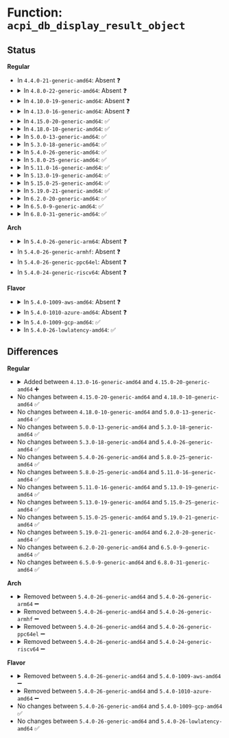 # Function: <code>acpi_db_display_result_object</code>

## Status
<b>Regular</b>
<ul>
<li>
In <code>4.4.0-21-generic-amd64</code>: Absent ❓
</li>
<li>
<details>
<summary>In <code>4.8.0-22-generic-amd64</code>: Absent ❓</summary>

```json
{
  "name": "acpi_db_display_result_object",
  "collision_type": "Unique Static",
  "inline_type": "Full",
  "funcs": [
    {
      "addr": 0,
      "name": "acpi_db_display_result_object",
      "external": false,
      "loc": "drivers/acpi/acpica/acdebug.h:191",
      "file": "drivers/acpi/acpica/dswexec.c",
      "inline": "declared, inlined",
      "caller_inline": [],
      "caller_func": []
    }
  ],
  "symbols": []
}
```
</details>
</li>
<li>
<details>
<summary>In <code>4.10.0-19-generic-amd64</code>: Absent ❓</summary>

```json
{
  "name": "acpi_db_display_result_object",
  "collision_type": "Unique Static",
  "inline_type": "Full",
  "funcs": [
    {
      "addr": 0,
      "name": "acpi_db_display_result_object",
      "external": false,
      "loc": "drivers/acpi/acpica/acdebug.h:191",
      "file": "drivers/acpi/acpica/dswexec.c",
      "inline": "declared, inlined",
      "caller_inline": [],
      "caller_func": []
    }
  ],
  "symbols": []
}
```
</details>
</li>
<li>
<details>
<summary>In <code>4.13.0-16-generic-amd64</code>: Absent ❓</summary>

```json
{
  "name": "acpi_db_display_result_object",
  "collision_type": "Unique Static",
  "inline_type": "Full",
  "funcs": [
    {
      "addr": 0,
      "name": "acpi_db_display_result_object",
      "external": false,
      "loc": "drivers/acpi/acpica/acdebug.h:191",
      "file": "drivers/acpi/acpica/dswexec.c",
      "inline": "declared, inlined",
      "caller_inline": [],
      "caller_func": []
    }
  ],
  "symbols": []
}
```
</details>
</li>
<li>
<details>
<summary>In <code>4.15.0-20-generic-amd64</code>: ✅</summary>

```c
void acpi_db_display_result_object(union acpi_operand_object * obj_desc, struct acpi_walk_state * walk_state)
```

```json
{
  "name": "acpi_db_display_result_object",
  "collision_type": "Unique Global",
  "inline_type": "No",
  "funcs": [
    {
      "addr": 18446744071584652376,
      "name": "acpi_db_display_result_object",
      "external": true,
      "loc": "drivers/acpi/acpica/dbdisply.c:694",
      "file": "drivers/acpi/acpica/dbdisply.c",
      "inline": "seen, unknown",
      "caller_inline": [],
      "caller_func": [
        "drivers/acpi/acpica/dswexec.c:acpi_ds_exec_end_op",
        "drivers/acpi/acpica/dswexec.c:acpi_ds_get_predicate_value"
      ]
    }
  ],
  "symbols": [
    {
      "addr": 18446744071584652376,
      "name": "acpi_db_display_result_object",
      "section": ".text",
      "bind": "STB_GLOBAL",
      "size": 85
    }
  ]
}
```
</details>
</li>
<li>
<details>
<summary>In <code>4.18.0-10-generic-amd64</code>: ✅</summary>

```c
void acpi_db_display_result_object(union acpi_operand_object * obj_desc, struct acpi_walk_state * walk_state)
```

```json
{
  "name": "acpi_db_display_result_object",
  "collision_type": "Unique Global",
  "inline_type": "No",
  "funcs": [
    {
      "addr": 18446744071584878027,
      "name": "acpi_db_display_result_object",
      "external": true,
      "loc": "drivers/acpi/acpica/dbdisply.c:657",
      "file": "drivers/acpi/acpica/dbdisply.c",
      "inline": "seen, unknown",
      "caller_inline": [],
      "caller_func": [
        "drivers/acpi/acpica/dswexec.c:acpi_ds_exec_end_op",
        "drivers/acpi/acpica/dswexec.c:acpi_ds_get_predicate_value"
      ]
    }
  ],
  "symbols": [
    {
      "addr": 18446744071584878027,
      "name": "acpi_db_display_result_object",
      "section": ".text",
      "bind": "STB_GLOBAL",
      "size": 85
    }
  ]
}
```
</details>
</li>
<li>
<details>
<summary>In <code>5.0.0-13-generic-amd64</code>: ✅</summary>

```c
void acpi_db_display_result_object(union acpi_operand_object * obj_desc, struct acpi_walk_state * walk_state)
```

```json
{
  "name": "acpi_db_display_result_object",
  "collision_type": "Unique Global",
  "inline_type": "No",
  "funcs": [
    {
      "addr": 18446744071584981564,
      "name": "acpi_db_display_result_object",
      "external": true,
      "loc": "drivers/acpi/acpica/dbdisply.c:657",
      "file": "drivers/acpi/acpica/dbdisply.c",
      "inline": "seen, unknown",
      "caller_inline": [],
      "caller_func": [
        "drivers/acpi/acpica/dswexec.c:acpi_ds_exec_end_op",
        "drivers/acpi/acpica/dswexec.c:acpi_ds_get_predicate_value"
      ]
    }
  ],
  "symbols": [
    {
      "addr": 18446744071584981564,
      "name": "acpi_db_display_result_object",
      "section": ".text",
      "bind": "STB_GLOBAL",
      "size": 85
    }
  ]
}
```
</details>
</li>
<li>
<details>
<summary>In <code>5.3.0-18-generic-amd64</code>: ✅</summary>

```c
void acpi_db_display_result_object(union acpi_operand_object * obj_desc, struct acpi_walk_state * walk_state)
```

```json
{
  "name": "acpi_db_display_result_object",
  "collision_type": "Unique Global",
  "inline_type": "No",
  "funcs": [
    {
      "addr": 18446744071585185114,
      "name": "acpi_db_display_result_object",
      "external": true,
      "loc": "drivers/acpi/acpica/dbdisply.c:657",
      "file": "drivers/acpi/acpica/dbdisply.c",
      "inline": "seen, unknown",
      "caller_inline": [],
      "caller_func": [
        "drivers/acpi/acpica/dswexec.c:acpi_ds_exec_end_op",
        "drivers/acpi/acpica/dswexec.c:acpi_ds_get_predicate_value"
      ]
    }
  ],
  "symbols": [
    {
      "addr": 18446744071585185114,
      "name": "acpi_db_display_result_object",
      "section": ".text",
      "bind": "STB_GLOBAL",
      "size": 87
    }
  ]
}
```
</details>
</li>
<li>
<details>
<summary>In <code>5.4.0-26-generic-amd64</code>: ✅</summary>

```c
void acpi_db_display_result_object(union acpi_operand_object * obj_desc, struct acpi_walk_state * walk_state)
```

```json
{
  "name": "acpi_db_display_result_object",
  "collision_type": "Unique Global",
  "inline_type": "No",
  "funcs": [
    {
      "addr": 18446744071585321467,
      "name": "acpi_db_display_result_object",
      "external": true,
      "loc": "drivers/acpi/acpica/dbdisply.c:657",
      "file": "drivers/acpi/acpica/dbdisply.c",
      "inline": "seen, unknown",
      "caller_inline": [],
      "caller_func": [
        "drivers/acpi/acpica/dswexec.c:acpi_ds_exec_end_op",
        "drivers/acpi/acpica/dswexec.c:acpi_ds_get_predicate_value"
      ]
    }
  ],
  "symbols": [
    {
      "addr": 18446744071585321467,
      "name": "acpi_db_display_result_object",
      "section": ".text",
      "bind": "STB_GLOBAL",
      "size": 87
    }
  ]
}
```
</details>
</li>
<li>
<details>
<summary>In <code>5.8.0-25-generic-amd64</code>: ✅</summary>

```c
void acpi_db_display_result_object(union acpi_operand_object * obj_desc, struct acpi_walk_state * walk_state)
```

```json
{
  "name": "acpi_db_display_result_object",
  "collision_type": "Unique Global",
  "inline_type": "No",
  "funcs": [
    {
      "addr": 18446744071586028019,
      "name": "acpi_db_display_result_object",
      "external": true,
      "loc": "drivers/acpi/acpica/dbdisply.c:657",
      "file": "drivers/acpi/acpica/dbdisply.c",
      "inline": "seen, unknown",
      "caller_inline": [],
      "caller_func": [
        "drivers/acpi/acpica/dswexec.c:acpi_ds_exec_end_op",
        "drivers/acpi/acpica/dswexec.c:acpi_ds_get_predicate_value"
      ]
    }
  ],
  "symbols": [
    {
      "addr": 18446744071586028019,
      "name": "acpi_db_display_result_object",
      "section": ".text",
      "bind": "STB_GLOBAL",
      "size": 87
    }
  ]
}
```
</details>
</li>
<li>
<details>
<summary>In <code>5.11.0-16-generic-amd64</code>: ✅</summary>

```c
void acpi_db_display_result_object(union acpi_operand_object * obj_desc, struct acpi_walk_state * walk_state)
```

```json
{
  "name": "acpi_db_display_result_object",
  "collision_type": "Unique Global",
  "inline_type": "No",
  "funcs": [
    {
      "addr": 18446744071586150786,
      "name": "acpi_db_display_result_object",
      "external": true,
      "loc": "drivers/acpi/acpica/dbdisply.c:657",
      "file": "drivers/acpi/acpica/dbdisply.c",
      "inline": "seen, unknown",
      "caller_inline": [],
      "caller_func": [
        "drivers/acpi/acpica/dswexec.c:acpi_ds_exec_end_op",
        "drivers/acpi/acpica/dswexec.c:acpi_ds_get_predicate_value"
      ]
    }
  ],
  "symbols": [
    {
      "addr": 18446744071586150786,
      "name": "acpi_db_display_result_object",
      "section": ".text",
      "bind": "STB_GLOBAL",
      "size": 87
    }
  ]
}
```
</details>
</li>
<li>
<details>
<summary>In <code>5.13.0-19-generic-amd64</code>: ✅</summary>

```c
void acpi_db_display_result_object(union acpi_operand_object * obj_desc, struct acpi_walk_state * walk_state)
```

```json
{
  "name": "acpi_db_display_result_object",
  "collision_type": "Unique Global",
  "inline_type": "No",
  "funcs": [
    {
      "addr": 18446744071586027510,
      "name": "acpi_db_display_result_object",
      "external": true,
      "loc": "drivers/acpi/acpica/dbdisply.c:657",
      "file": "drivers/acpi/acpica/dbdisply.c",
      "inline": "seen, unknown",
      "caller_inline": [],
      "caller_func": [
        "drivers/acpi/acpica/dswexec.c:acpi_ds_exec_end_op",
        "drivers/acpi/acpica/dswexec.c:acpi_ds_get_predicate_value"
      ]
    }
  ],
  "symbols": [
    {
      "addr": 18446744071586027510,
      "name": "acpi_db_display_result_object",
      "section": ".text",
      "bind": "STB_GLOBAL",
      "size": 87
    }
  ]
}
```
</details>
</li>
<li>
<details>
<summary>In <code>5.15.0-25-generic-amd64</code>: ✅</summary>

```c
void acpi_db_display_result_object(union acpi_operand_object * obj_desc, struct acpi_walk_state * walk_state)
```

```json
{
  "name": "acpi_db_display_result_object",
  "collision_type": "Unique Global",
  "inline_type": "No",
  "funcs": [
    {
      "addr": 18446744071586517899,
      "name": "acpi_db_display_result_object",
      "external": true,
      "loc": "drivers/acpi/acpica/dbdisply.c:657",
      "file": "drivers/acpi/acpica/dbdisply.c",
      "inline": "seen, unknown",
      "caller_inline": [],
      "caller_func": [
        "drivers/acpi/acpica/dswexec.c:acpi_ds_exec_end_op",
        "drivers/acpi/acpica/dswexec.c:acpi_ds_get_predicate_value"
      ]
    }
  ],
  "symbols": [
    {
      "addr": 18446744071586517899,
      "name": "acpi_db_display_result_object",
      "section": ".text",
      "bind": "STB_GLOBAL",
      "size": 87
    }
  ]
}
```
</details>
</li>
<li>
<details>
<summary>In <code>5.19.0-21-generic-amd64</code>: ✅</summary>

```c
void acpi_db_display_result_object(union acpi_operand_object * obj_desc, struct acpi_walk_state * walk_state)
```

```json
{
  "name": "acpi_db_display_result_object",
  "collision_type": "Unique Global",
  "inline_type": "No",
  "funcs": [
    {
      "addr": 18446744071587774449,
      "name": "acpi_db_display_result_object",
      "external": true,
      "loc": "drivers/acpi/acpica/dbdisply.c:657",
      "file": "drivers/acpi/acpica/dbdisply.c",
      "inline": "seen, unknown",
      "caller_inline": [],
      "caller_func": [
        "drivers/acpi/acpica/dswexec.c:acpi_ds_exec_end_op",
        "drivers/acpi/acpica/dswexec.c:acpi_ds_get_predicate_value"
      ]
    }
  ],
  "symbols": [
    {
      "addr": 18446744071587774449,
      "name": "acpi_db_display_result_object",
      "section": ".text",
      "bind": "STB_GLOBAL",
      "size": 97
    }
  ]
}
```
</details>
</li>
<li>
<details>
<summary>In <code>6.2.0-20-generic-amd64</code>: ✅</summary>

```c
void acpi_db_display_result_object(union acpi_operand_object * obj_desc, struct acpi_walk_state * walk_state)
```

```json
{
  "name": "acpi_db_display_result_object",
  "collision_type": "Unique Global",
  "inline_type": "No",
  "funcs": [
    {
      "addr": 18446744071589106432,
      "name": "acpi_db_display_result_object",
      "external": true,
      "loc": "drivers/acpi/acpica/dbdisply.c:657",
      "file": "drivers/acpi/acpica/dbdisply.c",
      "inline": "seen, unknown",
      "caller_inline": [],
      "caller_func": [
        "drivers/acpi/acpica/dswexec.c:acpi_ds_exec_end_op",
        "drivers/acpi/acpica/dswexec.c:acpi_ds_get_predicate_value"
      ]
    }
  ],
  "symbols": [
    {
      "addr": 18446744071589106432,
      "name": "acpi_db_display_result_object",
      "section": ".text",
      "bind": "STB_GLOBAL",
      "size": 106
    }
  ]
}
```
</details>
</li>
<li>
<details>
<summary>In <code>6.5.0-9-generic-amd64</code>: ✅</summary>

```c
void acpi_db_display_result_object(union acpi_operand_object * obj_desc, struct acpi_walk_state * walk_state)
```

```json
{
  "name": "acpi_db_display_result_object",
  "collision_type": "Unique Global",
  "inline_type": "No",
  "funcs": [
    {
      "addr": 18446744071589398336,
      "name": "acpi_db_display_result_object",
      "external": true,
      "loc": "drivers/acpi/acpica/dbdisply.c:657",
      "file": "drivers/acpi/acpica/dbdisply.c",
      "inline": "seen, unknown",
      "caller_inline": [],
      "caller_func": [
        "drivers/acpi/acpica/dswexec.c:acpi_ds_exec_end_op",
        "drivers/acpi/acpica/dswexec.c:acpi_ds_get_predicate_value"
      ]
    }
  ],
  "symbols": [
    {
      "addr": 18446744071589398336,
      "name": "acpi_db_display_result_object",
      "section": ".text",
      "bind": "STB_GLOBAL",
      "size": 106
    }
  ]
}
```
</details>
</li>
<li>
<details>
<summary>In <code>6.8.0-31-generic-amd64</code>: ✅</summary>

```c
void acpi_db_display_result_object(union acpi_operand_object * obj_desc, struct acpi_walk_state * walk_state)
```

```json
{
  "name": "acpi_db_display_result_object",
  "collision_type": "Unique Global",
  "inline_type": "No",
  "funcs": [
    {
      "addr": 18446744071589705936,
      "name": "acpi_db_display_result_object",
      "external": true,
      "loc": "drivers/acpi/acpica/dbdisply.c:657",
      "file": "drivers/acpi/acpica/dbdisply.c",
      "inline": "seen, unknown",
      "caller_inline": [],
      "caller_func": [
        "drivers/acpi/acpica/dswexec.c:acpi_ds_exec_end_op",
        "drivers/acpi/acpica/dswexec.c:acpi_ds_get_predicate_value"
      ]
    }
  ],
  "symbols": [
    {
      "addr": 18446744071589705936,
      "name": "acpi_db_display_result_object",
      "section": ".text",
      "bind": "STB_GLOBAL",
      "size": 106
    }
  ]
}
```
</details>
</li>
</ul>
<b>Arch</b>
<ul>
<li>
<details>
<summary>In <code>5.4.0-26-generic-arm64</code>: Absent ❓</summary>

```json
{
  "name": "acpi_db_display_result_object",
  "collision_type": "Unique Static",
  "inline_type": "Full",
  "funcs": [
    {
      "addr": 0,
      "name": "acpi_db_display_result_object",
      "external": false,
      "loc": "drivers/acpi/acpica/acdebug.h:158",
      "file": "drivers/acpi/acpica/dswexec.c",
      "inline": "declared, inlined",
      "caller_inline": [],
      "caller_func": []
    }
  ],
  "symbols": []
}
```
</details>
</li>
<li>
In <code>5.4.0-26-generic-armhf</code>: Absent ❓
</li>
<li>
In <code>5.4.0-26-generic-ppc64el</code>: Absent ❓
</li>
<li>
In <code>5.4.0-24-generic-riscv64</code>: Absent ❓
</li>
</ul>
<b>Flavor</b>
<ul>
<li>
<details>
<summary>In <code>5.4.0-1009-aws-amd64</code>: Absent ❓</summary>

```json
{
  "name": "acpi_db_display_result_object",
  "collision_type": "Unique Static",
  "inline_type": "Full",
  "funcs": [
    {
      "addr": 0,
      "name": "acpi_db_display_result_object",
      "external": false,
      "loc": "drivers/acpi/acpica/acdebug.h:158",
      "file": "drivers/acpi/acpica/dswexec.c",
      "inline": "declared, inlined",
      "caller_inline": [],
      "caller_func": []
    }
  ],
  "symbols": []
}
```
</details>
</li>
<li>
<details>
<summary>In <code>5.4.0-1010-azure-amd64</code>: Absent ❓</summary>

```json
{
  "name": "acpi_db_display_result_object",
  "collision_type": "Unique Static",
  "inline_type": "Full",
  "funcs": [
    {
      "addr": 0,
      "name": "acpi_db_display_result_object",
      "external": false,
      "loc": "drivers/acpi/acpica/acdebug.h:158",
      "file": "drivers/acpi/acpica/dswexec.c",
      "inline": "declared, inlined",
      "caller_inline": [],
      "caller_func": []
    }
  ],
  "symbols": []
}
```
</details>
</li>
<li>
<details>
<summary>In <code>5.4.0-1009-gcp-amd64</code>: ✅</summary>

```c
void acpi_db_display_result_object(union acpi_operand_object * obj_desc, struct acpi_walk_state * walk_state)
```

```json
{
  "name": "acpi_db_display_result_object",
  "collision_type": "Unique Global",
  "inline_type": "No",
  "funcs": [
    {
      "addr": 18446744071585273051,
      "name": "acpi_db_display_result_object",
      "external": true,
      "loc": "drivers/acpi/acpica/dbdisply.c:657",
      "file": "drivers/acpi/acpica/dbdisply.c",
      "inline": "seen, unknown",
      "caller_inline": [],
      "caller_func": [
        "drivers/acpi/acpica/dswexec.c:acpi_ds_exec_end_op",
        "drivers/acpi/acpica/dswexec.c:acpi_ds_get_predicate_value"
      ]
    }
  ],
  "symbols": [
    {
      "addr": 18446744071585273051,
      "name": "acpi_db_display_result_object",
      "section": ".text",
      "bind": "STB_GLOBAL",
      "size": 87
    }
  ]
}
```
</details>
</li>
<li>
<details>
<summary>In <code>5.4.0-26-lowlatency-amd64</code>: ✅</summary>

```c
void acpi_db_display_result_object(union acpi_operand_object * obj_desc, struct acpi_walk_state * walk_state)
```

```json
{
  "name": "acpi_db_display_result_object",
  "collision_type": "Unique Global",
  "inline_type": "No",
  "funcs": [
    {
      "addr": 18446744071585379211,
      "name": "acpi_db_display_result_object",
      "external": true,
      "loc": "drivers/acpi/acpica/dbdisply.c:657",
      "file": "drivers/acpi/acpica/dbdisply.c",
      "inline": "seen, unknown",
      "caller_inline": [],
      "caller_func": [
        "drivers/acpi/acpica/dswexec.c:acpi_ds_exec_end_op",
        "drivers/acpi/acpica/dswexec.c:acpi_ds_get_predicate_value"
      ]
    }
  ],
  "symbols": [
    {
      "addr": 18446744071585379211,
      "name": "acpi_db_display_result_object",
      "section": ".text",
      "bind": "STB_GLOBAL",
      "size": 87
    }
  ]
}
```
</details>
</li>
</ul>

## Differences
<b>Regular</b>
<ul>
<li>
<details>
<summary>Added between <code>4.13.0-16-generic-amd64</code> and <code>4.15.0-20-generic-amd64</code> ➕</summary>

```c
void acpi_db_display_result_object(union acpi_operand_object * obj_desc, struct acpi_walk_state * walk_state)
```
</details>
</li>
<li>
No changes between <code>4.15.0-20-generic-amd64</code> and <code>4.18.0-10-generic-amd64</code> ✅
</li>
<li>
No changes between <code>4.18.0-10-generic-amd64</code> and <code>5.0.0-13-generic-amd64</code> ✅
</li>
<li>
No changes between <code>5.0.0-13-generic-amd64</code> and <code>5.3.0-18-generic-amd64</code> ✅
</li>
<li>
No changes between <code>5.3.0-18-generic-amd64</code> and <code>5.4.0-26-generic-amd64</code> ✅
</li>
<li>
No changes between <code>5.4.0-26-generic-amd64</code> and <code>5.8.0-25-generic-amd64</code> ✅
</li>
<li>
No changes between <code>5.8.0-25-generic-amd64</code> and <code>5.11.0-16-generic-amd64</code> ✅
</li>
<li>
No changes between <code>5.11.0-16-generic-amd64</code> and <code>5.13.0-19-generic-amd64</code> ✅
</li>
<li>
No changes between <code>5.13.0-19-generic-amd64</code> and <code>5.15.0-25-generic-amd64</code> ✅
</li>
<li>
No changes between <code>5.15.0-25-generic-amd64</code> and <code>5.19.0-21-generic-amd64</code> ✅
</li>
<li>
No changes between <code>5.19.0-21-generic-amd64</code> and <code>6.2.0-20-generic-amd64</code> ✅
</li>
<li>
No changes between <code>6.2.0-20-generic-amd64</code> and <code>6.5.0-9-generic-amd64</code> ✅
</li>
<li>
No changes between <code>6.5.0-9-generic-amd64</code> and <code>6.8.0-31-generic-amd64</code> ✅
</li>
</ul>
<b>Arch</b>
<ul>
<li>
<details>
<summary>Removed between <code>5.4.0-26-generic-amd64</code> and <code>5.4.0-26-generic-arm64</code> ➖</summary>

```c
void acpi_db_display_result_object(union acpi_operand_object * obj_desc, struct acpi_walk_state * walk_state)
```
</details>
</li>
<li>
<details>
<summary>Removed between <code>5.4.0-26-generic-amd64</code> and <code>5.4.0-26-generic-armhf</code> ➖</summary>

```c
void acpi_db_display_result_object(union acpi_operand_object * obj_desc, struct acpi_walk_state * walk_state)
```
</details>
</li>
<li>
<details>
<summary>Removed between <code>5.4.0-26-generic-amd64</code> and <code>5.4.0-26-generic-ppc64el</code> ➖</summary>

```c
void acpi_db_display_result_object(union acpi_operand_object * obj_desc, struct acpi_walk_state * walk_state)
```
</details>
</li>
<li>
<details>
<summary>Removed between <code>5.4.0-26-generic-amd64</code> and <code>5.4.0-24-generic-riscv64</code> ➖</summary>

```c
void acpi_db_display_result_object(union acpi_operand_object * obj_desc, struct acpi_walk_state * walk_state)
```
</details>
</li>
</ul>
<b>Flavor</b>
<ul>
<li>
<details>
<summary>Removed between <code>5.4.0-26-generic-amd64</code> and <code>5.4.0-1009-aws-amd64</code> ➖</summary>

```c
void acpi_db_display_result_object(union acpi_operand_object * obj_desc, struct acpi_walk_state * walk_state)
```
</details>
</li>
<li>
<details>
<summary>Removed between <code>5.4.0-26-generic-amd64</code> and <code>5.4.0-1010-azure-amd64</code> ➖</summary>

```c
void acpi_db_display_result_object(union acpi_operand_object * obj_desc, struct acpi_walk_state * walk_state)
```
</details>
</li>
<li>
No changes between <code>5.4.0-26-generic-amd64</code> and <code>5.4.0-1009-gcp-amd64</code> ✅
</li>
<li>
No changes between <code>5.4.0-26-generic-amd64</code> and <code>5.4.0-26-lowlatency-amd64</code> ✅
</li>
</ul>
